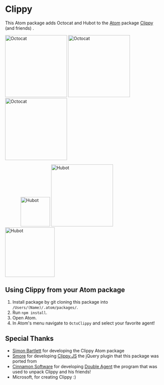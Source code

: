 # Clippy

This Atom package adds Octocat and Hubot to the [Atom](http://atom.io) package [Clippy](https://github.com/sibartlett/atom-clippy) (and friends) .


<img src="https://res.cloudinary.com/devpost/image/fetch/s--QHGCpnWK--/https://github.com/npentrel/octoclippy/blob/master/gifs/ears.gif%3Fraw%3Dtrue" alt="Octocat" style="width: 200px;"/> <img src="https://res.cloudinary.com/devpost/image/fetch/s--KujfWW6p--/https://github.com/npentrel/octoclippy/blob/master/gifs/doubleblink.gif%3Fraw%3Dtrue" alt="Octocat" style="width: 200px;"/> <img src="https://res.cloudinary.com/devpost/image/fetch/s--3sRl991X--/https://github.com/npentrel/octoclippy/blob/master/gifs/tentacles.gif%3Fraw%3Dtrue" alt="Octocat" style="width: 200px;"/>

<img src="https://res.cloudinary.com/devpost/image/fetch/s--N-SVFv85--/https://github.com/npentrel/octoclippy/blob/master/gifs/electric.gif%3Fraw%3Dtrue" alt="Hubot" style="width: 95px; margin-left: 50px;"/>
<img src="https://res.cloudinary.com/devpost/image/fetch/s--5JIaSRgN--/https://github.com/npentrel/octoclippy/blob/master/gifs/delete.gif%3Fraw%3Dtrue" alt="Hubot" style="width: 200px;"/>
<img src="https://res.cloudinary.com/devpost/image/fetch/s--u0jy0iw3--/https://github.com/npentrel/octoclippy/blob/master/gifs/save.gif%3Fraw%3Dtrue" alt="Hubot" style="width: 160px;"/>


## Using Clippy from your Atom package
1. Install package by git cloning this package into `/Users/(Name)/.atom/packages/`.
2. Run `npm install`.
4. Open Atom.
5. In Atom's menu navigate to `OctoClippy` and select your favorite agent!

## Special Thanks

* [Simon Bartlett](https://github.com/sibartlett) for developing the Clippy Atom package
* [Smore](https://www.smore.com) for developing [Clippy.JS](http://www.smore.com/clippy-js) the jQuery plugin that this package was ported from
* [Cinnamon Software](http://www.cinnamonsoftware.com/) for developing [Double Agent](http://doubleagent.sourceforge.net/)
the program that was used to unpack Clippy and his friends!
* Microsoft, for creating Clippy :)
